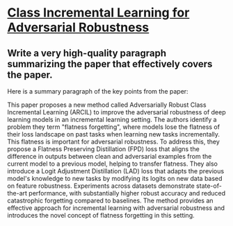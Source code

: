 # [Class Incremental Learning for Adversarial Robustness](https://arxiv.org/abs/2312.03289)

## Write a very high-quality paragraph summarizing the paper that effectively covers the paper.

 Here is a summary paragraph of the key points from the paper:

This paper proposes a new method called Adversarially Robust Class Incremental Learning (ARCIL) to improve the adversarial robustness of deep learning models in an incremental learning setting. The authors identify a problem they term "flatness forgetting", where models lose the flatness of their loss landscape on past tasks when learning new tasks incrementally. This flatness is important for adversarial robustness. To address this, they propose a Flatness Preserving Distillation (FPD) loss that aligns the difference in outputs between clean and adversarial examples from the current model to a previous model, helping to transfer flatness. They also introduce a Logit Adjustment Distillation (LAD) loss that adapts the previous model's knowledge to new tasks by modifying its logits on new data based on feature robustness. Experiments across datasets demonstrate state-of-the-art performance, with substantially higher robust accuracy and reduced catastrophic forgetting compared to baselines. The method provides an effective approach for incremental learning with adversarial robustness and introduces the novel concept of flatness forgetting in this setting.
